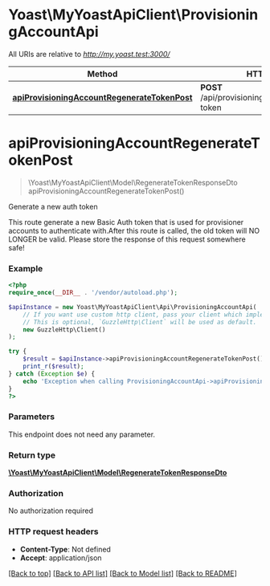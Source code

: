 # Yoast\MyYoastApiClient\ProvisioningAccountApi

All URIs are relative to *http://my.yoast.test:3000/*

Method | HTTP request | Description
------------- | ------------- | -------------
[**apiProvisioningAccountRegenerateTokenPost**](ProvisioningAccountApi.md#apiprovisioningaccountregeneratetokenpost) | **POST** /api/provisioning/account/regenerate-token | Generate a new auth token

# **apiProvisioningAccountRegenerateTokenPost**
> \Yoast\MyYoastApiClient\Model\RegenerateTokenResponseDto apiProvisioningAccountRegenerateTokenPost()

Generate a new auth token

This route generate a new Basic Auth token that is used for provisioner accounts to authenticate with.After this route is called, the old token will NO LONGER be valid. Please store the response of this request somewhere safe!

### Example
```php
<?php
require_once(__DIR__ . '/vendor/autoload.php');

$apiInstance = new Yoast\MyYoastApiClient\Api\ProvisioningAccountApi(
    // If you want use custom http client, pass your client which implements `GuzzleHttp\ClientInterface`.
    // This is optional, `GuzzleHttp\Client` will be used as default.
    new GuzzleHttp\Client()
);

try {
    $result = $apiInstance->apiProvisioningAccountRegenerateTokenPost();
    print_r($result);
} catch (Exception $e) {
    echo 'Exception when calling ProvisioningAccountApi->apiProvisioningAccountRegenerateTokenPost: ', $e->getMessage(), PHP_EOL;
}
?>
```

### Parameters
This endpoint does not need any parameter.

### Return type

[**\Yoast\MyYoastApiClient\Model\RegenerateTokenResponseDto**](../Model/RegenerateTokenResponseDto.md)

### Authorization

No authorization required

### HTTP request headers

 - **Content-Type**: Not defined
 - **Accept**: application/json

[[Back to top]](#) [[Back to API list]](../../README.md#documentation-for-api-endpoints) [[Back to Model list]](../../README.md#documentation-for-models) [[Back to README]](../../README.md)

